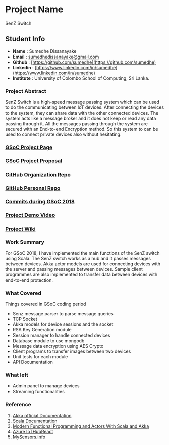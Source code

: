 # Project Name
SenZ Switch

## Student Info
* <b>Name</b> : Sumedhe Dissanayake
* <b>Email</b> : [sumedhedissanayake@gmail.com](mailto:sumedhedissanayake@gmail.com)
* <b>Github</b> : [https://github.com/sumedhe](https://github.com/sumedhe)
* <b>Linkedin</b> : [https://www.linkedin.com/in/sumedhe](https://www.linkedin.com/in/sumedhe)
* <b>Institute</b> : University of Colombo School of Computing, Sri Lanka.


### Project Abstract
SenZ Switch is a high-speed message passing system which can be used to do the communicating between IoT devices. After connecting the devices to the system, they can share data with the other connected devices. The system acts like a message broker and it does not keep or read any data passing through it. All the messages passing through the system are secured with an End-to-end Encryption method. So this system to can be used to connect private devices also without hesitating.


### [GSoC Project Page](https://summerofcode.withgoogle.com/projects/#6441506961883136)

### [GSoC Project Proposal](https://drive.google.com/open?id=1H_gOvQTQoHPOiBmdKv65zb3ADAw84eup)

### [GitHub Organization Repo](https://github.com/scorelab/senz)

### [GitHub Personal Repo](https://github.com/sumedhe/senz)

### [Commits during GSoC 2018](https://github.com/scorelab/senz/commits?author=sumedhe)

### [Project Demo Video](https://youtu.be/QXyGK5AwvFI)

### [Project Wiki](https://github.com/sumedhe/senz/wiki)

### Work Summary

For GSoC 2018, I have implemented the main functions of the SenZ switch using Scala. The SenZ switch works as a hub and it passes messages between devices. Akka actor models are used for connecting devices with the server and passing messages between devices. Sample client programmes are also implemented to transfer data between devices with end-to-end protection.

### What Covered
Things covered in GSoC coding period
- Senz message parser to parse message queries
- TCP Socket
- Akka models for device sessions and the socket
- RSA Key Generation module
- Session manager to handle connected devices
- Database module to use mongodb
- Message data encryption using AES Crypto
- Client programs to transfer images between two devices
- Unit tests for each module
- API Documentation


### What left
- Admin panel to manage devices
- Streaming functionalities

### Reference
1. [Akka official Documentation](https://akka.io/docs/)
2. [Scala Documentation](https://docs.scala-lang.org)
3. [Modern Functional Programming and Actors With Scala and Akka](https://pdfs.semanticscholar.org/1f1e/398b39a77681e0c83feb12e2bcdace133728.pdf)
4. [Azure IoTHubReact](https://azure.github.io/toketi-iothubreact)
5. [MySensors.info](http://mysensors.info/senz.html)

